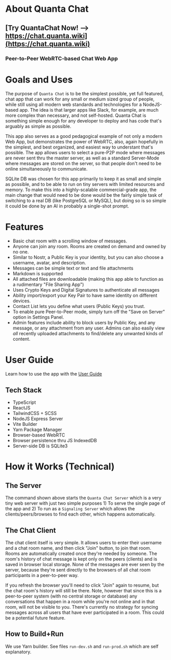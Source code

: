 # About Quanta Chat

## [Try QuantaChat Now! --> https://chat.quanta.wiki](https://chat.quanta.wiki)

### Peer-to-Peer WebRTC-based Chat Web App

# Goals and Uses

The purpose of `Quanta Chat` is to be the simplest possible, yet full featured, chat app that can work for any small or medium sized group of people, while still using all modern web standards and technologies for a NodeJS-based app. The idea is that larger apps like Slack, for example, are much more complex than necessary, and not self-hosted. Quanta Chat is something simple enough for any developer to deploy and has code that's arguably as simple as possible.

This app also serves as a good pedagogical example of not only a modern Web App, but demonstrates the power of WebRTC, also, again hopefully in the simplest, and best organized, and easiest way to understant that's possible. The app allows users to select a pure-P2P mode where messages are never sent thru the master server, as well as a standard Server-Mode where messages are stored on the server, so that people don't need to be online simultaneously to communicate.

SQLite DB was chosen for this app primarily to keep it as small and simple as possible, and to be able to run on tiny servers with limited resources and memory. To make this into a highly-scalable commercial-grade app, the main change that would need to be done would be the fairly simple task of switching to a real DB (like PostgreSQL or MySQL), but doing so is so simple it could be done by an AI in probably a single-shot prompt.

# Features

* Basic chat room with a scrolling window of messages.
* Anyone can join any room. Rooms are created on demand and owned by no one.
* Similar to Nostr, a Public Key is your identity, but you can also choose a username, avatar, and description.
* Messages can be simple text or text and file attachments
* Markdown is supported
* All attached files are downloadable (making this app able to function as a rudimentary "File Sharing App")
* Uses Crypto Keys and Digital Signatures to authenticate all messages
* Ability import/export your Key Pair to have same identity on different devices.
* Contact List lets you define what users (Public Keys) you trust.
* To enable pure Peer-to-Peer mode, simply turn off the "Save on Server" option in Settings Panel. 
* Admin features include ability to block users by Public Key, and any message, or any attachment from any user. Admins can also easily view *all* recently uploaded attachments to find/delete any unwanted kinds of content.

# User Guide

Learn how to use the app with the [User Guide](./public/docs/user_guide/user_guide.md)

## Tech Stack

* TypeScript
* ReactJS
* TailwindCSS + SCSS
* NodeJS Express Server 
* Vite Builder
* Yarn Package Manager
* Browser-based WebRTC
* Browser persistence thru JS IndexedDB
* Server-side DB is SQLite3

# How it Works (Technical)

## The Server

The command shown above starts the `Quanta Chat Server` which is a very tiny web server with just two simple purposes 1) To serve the single page of the app and 2) To run as a `Signaling Server` which allows the clients/peers/browses to find each other, which happens automatically.

## The Chat Client

The chat client itself is very simple. It allows users to enter their username and a chat room name, and then click "Join" button, to join that room. Rooms are automatically created once they're needed by someone. The room's history of chat message is kept only on the peers (clients) and is saved in browser local storage. None of the messages are ever seen by the server, because they're sent directly to the browsers of all chat room participants in a peer-to-peer way.

If you refresh the browser you'll need to click "Join" again to resume, but the chat room's history will still be there. Note, however that since this is a peer-to-peer system (with no central storage or database) any conversations that happen in a room while you're not online and in that room, will not be visible to you. There's currently no strategy for syncing messages across all users that have ever participated in a room. This could be a potential future feature.

## How to Build+Run

We use Yarn builder. See files `run-dev.sh` and `run-prod.sh` which are self explanatory.
